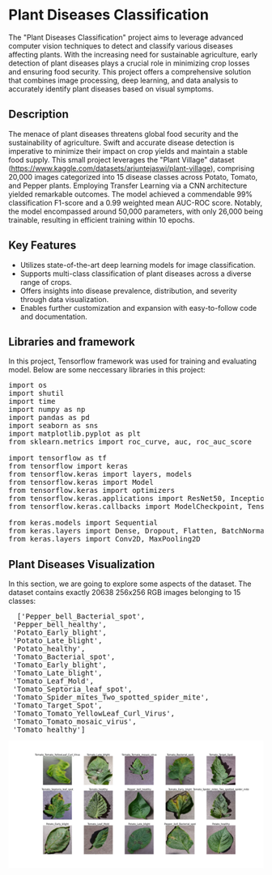 # Plant Diseases Classification
The "Plant Diseases Classification" project aims to leverage advanced computer vision techniques to detect and classify various diseases affecting plants. With the increasing need for sustainable agriculture, early detection of plant diseases plays a crucial role in minimizing crop losses and ensuring food security. This project offers a comprehensive solution that combines image processing, deep learning, and data analysis to accurately identify plant diseases based on visual symptoms.
## Description
The menace of plant diseases threatens global food security and the sustainability of agriculture. Swift and accurate disease detection is imperative to minimize their impact on crop yields and maintain a stable food supply. This small project leverages the "Plant Village" dataset (https://www.kaggle.com/datasets/arjuntejaswi/plant-village), comprising 20,000 images categorized into 15 disease classes across Potato, Tomato, and Pepper plants. Employing Transfer Learning via a CNN architecture yielded remarkable outcomes. The model achieved a commendable 99% classification F1-score and a 0.99 weighted mean AUC-ROC score. Notably, the model encompassed around 50,000 parameters, with only 26,000 being trainable, resulting in efficient training within 10 epochs. 
## Key Features
- Utilizes state-of-the-art deep learning models for image classification.
- Supports multi-class classification of plant diseases across a diverse range of crops.
- Offers insights into disease prevalence, distribution, and severity through data visualization.
- Enables further customization and expansion with easy-to-follow code and documentation.
## Libraries and framework
In this project, Tensorflow framework was used for training and evaluating model. Below are some neccessary libraries in this project:
<pre>
import os
import shutil
import time
import numpy as np
import pandas as pd
import seaborn as sns
import matplotlib.pyplot as plt
from sklearn.metrics import roc_curve, auc, roc_auc_score

import tensorflow as tf
from tensorflow import keras
from tensorflow.keras import layers, models
from tensorflow.keras import Model
from tensorflow.keras import optimizers
from tensorflow.keras.applications import ResNet50, InceptionV3, ResNet101
from tensorflow.keras.callbacks import ModelCheckpoint, TensorBoard, EarlyStopping, ReduceLROnPlateau
  
from keras.models import Sequential
from keras.layers import Dense, Dropout, Flatten, BatchNormalization
from keras.layers import Conv2D, MaxPooling2D
</pre>
## Plant Diseases Visualization
In this section, we are going to explore some aspects of the dataset. The dataset contains exactly 20638 256x256 RGB images belonging to 15 classes:
<pre>
  ['Pepper_bell_Bacterial_spot',
 'Pepper_bell_healthy',
 'Potato_Early_blight',
 'Potato_Late_blight',
 'Potato_healthy',
 'Tomato_Bacterial_spot',
 'Tomato_Early_blight',
 'Tomato_Late_blight',
 'Tomato_Leaf_Mold',
 'Tomato_Septoria_leaf_spot',
 'Tomato_Spider_mites_Two_spotted_spider_mite',
 'Tomato_Target_Spot',
 'Tomato_Tomato_YellowLeaf_Curl_Virus',
 'Tomato_Tomato_mosaic_virus',
 'Tomato_healthy']
</pre>

![Plant Diseases](results/images/all_classes.png)



